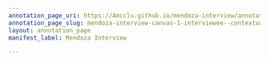 ```yaml
---
annotation_page_uri: https://Amcclu.github.io/mendoza-interview/annotations/mendoza-interview-canvas-1-interviewee--contextualizing--gesturing--consideration.json
annotation_page_slug: mendoza-interview-canvas-1-interviewee--contextualizing--gesturing--consideration
layout: annotation_page
manifest_label: Mendoza Interview

---
```

